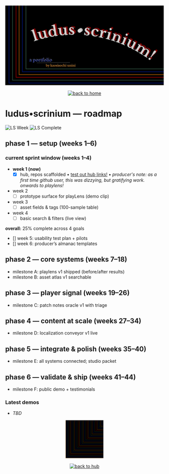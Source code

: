 <p align="center">
  <img src="./hero.png" alt="LUDUS SCRINIUM — roadmap" width="820">
</p>

<p align="center">
  <a href="https://github.com/ludus-scrinium/ludus-scrinium-hub/blob/main/README.md">
    <img src="https://img.shields.io/badge/←%20back%20to%20home-111?style=for-the-badge" alt="back to home">
  </a>
</p>

# ludus•scrinium — roadmap

![LS Week](https://img.shields.io/badge/ls%20week-1%2F44-informational)
![LS Complete](https://img.shields.io/badge/sprint%20complete-25%25-red)

## phase 1 — setup (weeks 1–6)
<!-- LS:ROADMAP_WIDGET_START -->
### current sprint window (weeks 1–4)
- **week 1 (now)**
  - [x] hub, repos scaffolded • [test out hub links!](https://github.com/ludus-scrinium/ludus-scrinium-hub/blob/main/README.md) • *producer's note: as a first time github user, this was dizzying, but gratifying work. onwards to playlens!*
- week 2
  - [ ] prototype surface for playLens (demo clip)
- week 3
  - [ ] asset fields & tags (100-sample table)
- week 4
  - [ ] basic search & filters (live view)

**overall:** 25% complete across 4 goals
<!-- LS:ROADMAP_WIDGET_END -->

- [] week 5: usability test plan + pilots
- [] week 6: producer’s almanac templates

## phase 2 — core systems (weeks 7–18)
- milestone A: playlens v1 shipped (before/after results)
- milestone B: asset atlas v1 searchable

## phase 3 — player signal (weeks 19–26)
- milestone C: patch notes oracle v1 with triage

## phase 4 — content at scale (weeks 27–34)
- milestone D: localization conveyor v1 live

## phase 5 — integrate & polish (weeks 35–40)
- milestone E: all systems connected; studio packet

## phase 6 — validate & ship (weeks 41–44)
- milestone F: public demo + testimonials

### Latest demos
- *TBD*

<p align="center">
  <a href="https://github.com/ludus-scrinium/ludus-scrinium-hub/blob/main/README.md">
    <img src="./heropfp.png" alt="heropfp" width="120">
  </a>
</p>

<p align="center">
  <a href="https://github.com/ludus-scrinium/ludus-scrinium-hub/blob/main/README.md">
    <img src="https://img.shields.io/badge/back%20to%20hub-111?style=for-the-badge" alt="back to hub">
  </a>
</p>

